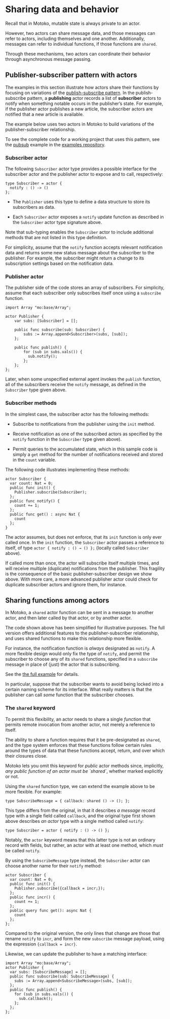 # Sharing data and behavior

Recall that in Motoko, mutable state is always private to an actor.

However, two actors can share message data, and those messages can refer to actors, including themselves and one another. Additionally, messages can refer to individual functions, if those functions are `shared`.

Through these mechanisms, two actors can coordinate their behavior through asynchronous message passing.

## Publisher-subscriber pattern with actors

The examples in this section illustrate how actors share their functions by focusing on variations of the [publish-subscribe pattern](https://en.wikipedia.org/wiki/Publish-subscribe_pattern). In the publish-subscribe pattern, a **publishing** actor records a list of **subscriber** actors to notify when something notable occurs in the publisher’s state. For example, if the publisher actor publishes a new article, the subscriber actors are notified that a new article is available.

The example below uses two actors in Motoko to build variations of the publisher-subscriber relationship.

To see the complete code for a working project that uses this pattern, see the [pubsub](https://github.com/dfinity/examples/tree/master/motoko/pubsub) example in the [examples repository](https://github.com/dfinity/examples).

### Subscriber actor

The following `Subscriber` actor type provides a possible interface for the subscriber actor and the publisher actor to expose and to call, respectively:

``` motoko filename=tsub
type Subscriber = actor {
  notify : () -> ()
};
```

-   The `Publisher` uses this type to define a data structure to store its subscribers as data.

-   Each `Subscriber` actor exposes a `notify` update function as described in the `Subscriber` actor type signature above.

Note that sub-typing enables the `Subscriber` actor to include additional methods that are not listed in this type definition.

For simplicity, assume that the `notify` function accepts relevant notification data and returns some new status message about the subscriber to the publisher. For example, the subscriber might return a change to its subscription settings based on the notification data.

### Publisher actor

The publisher side of the code stores an array of subscribers. For simplicity, assume that each subscriber only subscribes itself once using a `subscribe` function.

``` motoko filename=pub include=tsub
import Array "mo:base/Array";

actor Publisher {
    var subs: [Subscriber] = [];

    public func subscribe(sub: Subscriber) {
        subs := Array.append<Subscriber>(subs, [sub]);
    };

    public func publish() {
        for (sub in subs.vals()) {
          sub.notify();
        };
    };
};
```

Later, when some unspecified external agent invokes the `publish` function, all of the subscribers receive the `notify` message, as defined in the `Subscriber` type given above.

### Subscriber methods

In the simplest case, the subscriber actor has the following methods:

-   Subscribe to notifications from the publisher using the `init` method.

-   Receive notification as one of the subscribed actors as specified by the `notify` function in the `Subscriber` type given above).

-   Permit queries to the accumulated state, which in this sample code is simply a `get` method for the number of notifications received and stored in the `count` variable.

The following code illustrates implementing these methods:

``` motoko include=tsub,pub
actor Subscriber {
  var count: Nat = 0;
  public func init() {
    Publisher.subscribe(Subscriber);
  };
  public func notify() {
    count += 1;
  };
  public func get() : async Nat {
    count
  };
}
```

The actor assumes, but does not enforce, that its `init` function is only ever called once. In the `init` function, the `Subscriber` actor passes a reference to itself, of type `actor { notify : () → () };` (locally called `Subscriber` above).

If called more than once, the actor will subscribe itself multiple times, and will receive multiple (duplicate) notifications from the publisher. This fragility is the consequence of the basic publisher-subscriber design we show above. With more care, a more advanced publisher actor could check for duplicate subscriber actors and ignore them, for instance.

## Sharing functions among actors

In Motoko, a `shared` actor function can be sent in a message to another actor, and then later called by that actor, or by another actor.

The code shown above has been simplified for illustrative purposes. The full version offers additional features to the publisher-subscriber relationship, and uses shared functions to make this relationship more flexible.

For instance, the notification function is *always* designated as `notify`. A more flexible design would only fix the type of `notify`, and permit the subscriber to choose any of its `shared` functions, specified in a `subscribe` message in place of (just) the actor that is subscribing.

See the [the full example](https://github.com/dfinity/examples/tree/master/motoko/pub-sub) for details.

In particular, suppose that the subscriber wants to avoid being locked into a certain naming scheme for its interface. What really matters is that the publisher can call *some* function that the subscriber chooses.

### The `shared` keyword

To permit this flexibility, an actor needs to share a single *function* that permits remote invocation from another actor, not merely a reference to itself.

The ability to share a function requires that it be pre-designated as `shared`, and the type system enforces that these functions follow certain rules around the types of data that these functions accept, return, and over which their closures close.

Motoko lets you omit this keyword for *public* actor methods since, implicitly, *any public function of an actor must be \`shared\`*, whether marked explicitly or not.

Using the `shared` function type, we can extend the example above to be more flexible. For example:

``` motoko filename=submessage
type SubscribeMessage = { callback: shared () -> (); };
```

This type differs from the original, in that it describes *a message* record type with a single field called `callback`, and the original type first shown above describes *an actor* type with a single method called `notify`:

``` motoko filename=typesub
type Subscriber = actor { notify : () -> () };
```

Notably, the `actor` keyword means that this latter type is not an ordinary record with fields, but rather, an actor with at least one method, which *must* be called `notify`.

By using the `SubscribeMessage` type instead, the `Subscriber` actor can choose another name for their `notify` method:

``` motoko filename=newsub include=submessage,newpub
actor Subscriber {
  var count: Nat = 0;
  public func init() {
    Publisher.subscribe({callback = incr;});
  };
  public func incr() {
    count += 1;
  };
  public query func get(): async Nat {
    count
  };
};
```

Compared to the original version, the only lines that change are those that rename `notify` to `incr`, and form the new `subscribe` message payload, using the expression `{callback = incr}`.

Likewise, we can update the publisher to have a matching interface:

``` motoko filename=newpub include=submessage
import Array "mo:base/Array";
actor Publisher {
  var subs: [SubscribeMessage] = [];
  public func subscribe(sub: SubscribeMessage) {
    subs := Array.append<SubscribeMessage>(subs, [sub]);
  };
  public func publish() {
    for (sub in subs.vals()) {
      sub.callback();
    };
  };
};
```
